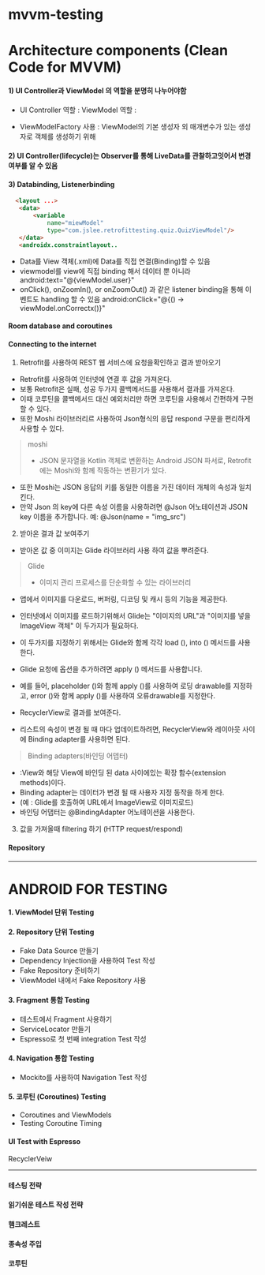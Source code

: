 # mvvm-testing



# Architecture components (Clean Code for MVVM)

#### 1) UI Controller과 ViewModel 의 역할을 분명히 나누어야함
- UI Controller 역할 : 
  ViewModel 역할 : 

- ViewModelFactory 사용 : ViewModel의 기본 생성자 외 매개변수가 있는 생성자로 객체를 생성하기 위해

#### 2) UI Controller(lifecycle)는 Observer를 통해 LiveData를 관찰하고잇어서 변경여부를 알 수 있음


#### 3) Databinding, Listenerbinding
```html
  <layout ...>
   <data>
       <variable
           name="miewModel"
           type="com.jslee.retrofittesting.quiz.QuizViewModel"/>
   </data>
   <androidx.constraintlayout..
```
- Data를 View 객체(.xml)에 Data를 직접 연결(Binding)할 수 있음 
- viewmodel를 view에 직접 binding 해서 데이터 뿐 아니라 
     android:text="@{viewModel.user}"
- onClick(), onZoomIn(), or onZoomOut() 과 같은 listener binding을 통해 이벤트도 handling 할 수 있음 
  android:onClick="@{() -> viewModel.onCorrectx()}"



####  Room database and coroutines


####  Connecting to the internet
1. Retrofit를 사용하여  REST 웹 서비스에 요청을확인하고 결과 받아오기
- Retrofit를 사용하여 인터넷에 연결 후 값을 가져온다. 
- 보통 Retrofit은 실패, 성공 두가지 콜백메서드를 사용해서 결과를 가져온다. 
- 이때 코루틴을 콜백메서드 대신 예외처리만 하면 코루틴을 사용해서 간편하게 구현할 수 있다. 
- 또한 Moshi 라이브러리르 사용하여 Json형식의 응답 respond 구문을 편리하게 사용할 수 있다. 
 > moshi 
 > - JSON 문자열을 Kotlin 객체로 변환하는 Android JSON 파서로, Retrofit에는 Moshi와 함께 작동하는 변환기가 있다. 
   - 또한 Moshi는 JSON 응답의 키를 동일한 이름을 가진 데이터 개체의 속성과 일치킨다.
   - 만약 Json 의 key에 다른 속성 이름을 사용하려면 @Json 어노테이션과 JSON key 이름을 추가합니다. 예: @Json(name = "img_src")

2. 받아온 결과 값 보여주기
- 받아온 값 중 이미지는 Glide 라이브러리 사용 하여 값을 뿌려준다. 
> Glide 
> - 이미지 관리 프로세스를 단순화할 수 있는 라이브러리
  - 앱에서 이미지를 다운로드, 버퍼링, 디코딩 및 캐시 등의 기능을 제공한다.
  - 인터넷에서 이미지를 로드하기위해서 Glide는 "이미지의 URL"과 "이미지를 넣을 ImageView 객체" 이 두가지가 필요하다. 
  - 이 두가지를 지정하기 위해서는  Glide와 함께 각각 load (),  into () 메서드를 사용한다. 
  - Glide 요청에 옵션을 추가하려면 apply () 메서드를 사용합니다.
  - 예를 들어, placeholder ()와 함께 apply ()를 사용하여 로딩 drawable를 지정하고, error ()와 함께 apply ()를 사용하여 오류drawable를 지정한다.
  
- RecyclerView로 결과를 보여준다. 
- 리스트의 속성이 변경 될 때 마다 업데이트하려면, RecyclerView와 레이아웃 사이에 Binding adapter를 사용하면 된다. 
> Binding adapters(바인딩 어뎁터) 
  - :View와 해당 View에 바인딩 된 data 사이에있는 확장 함수(extension methods)이다.
  - Binding adapter는 데이터가 변경 될 때 사용자 지정 동작을 하게 한다. 
  - (예 : Glide를 호출하여 URL에서 ImageView로 이미지로드)
  - 바인딩 어댑터는 @BindingAdapter 어노테이션을 사용한다.
  


3. 값을 가져올때 filtering 하기 (HTTP request/respond)


####  Repository


--------------------------------------------------------------------------------------------------------
# ANDROID FOR TESTING

#### 1. ViewModel 단위 Testing


#### 2. Repository 단위 Testing
- Fake Data Source 만들기
- Dependency Injection을 사용하여 Test 작성
- Fake Repository 준비하기
- ViewModel 내에서 Fake Repository 사용


#### 3. Fragment 통합 Testing
- 테스트에서 Fragment 사용하기
- ServiceLocator 만들기
- Espresso로 첫 번째 integration Test 작성


####  4. Navigation 통합 Testing
- Mockito를 사용하여 Navigation Test 작성


#### 5. 코루틴 (Coroutines) Testing
- Coroutines and ViewModels
- Testing Coroutine Timing


#### UI Test with Espresso
RecyclerVeiw

----------------------------------------------------------------------------------------------------------

#### 테스팅 전략


#### 읽기쉬운 테스트 작성 전략


#### 햄크레스트


#### 종속성 주입


#### 코루틴










